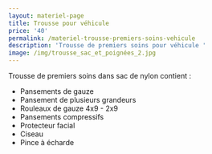 ```yaml
---
layout: materiel-page
title: Trousse pour véhicule
price: '40'
permalink: /materiel-trousse-premiers-soins-vehicule
description: 'Trousse de premiers soins pour véhicule '
image: /img/trousse_sac_et_poignées_2.jpg
---
```

Trousse de premiers soins dans sac de nylon contient : 

* Pansements de gauze 
* Pansement de plusieurs grandeurs 
* Rouleaux de gauze 4x9 - 2x9 
* Pansements compressifs 
* Protecteur facial
* Ciseau
* Pince à écharde
